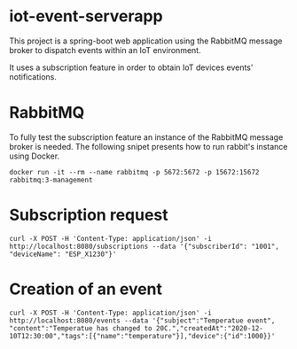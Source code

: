 # iot-event-serverapp
This project is a spring-boot web application using the RabbitMQ message broker to dispatch events within an IoT environment.

It uses a subscription feature in order to obtain IoT devices events' notifications.

# RabbitMQ
To fully test the subscription feature an instance of the RabbitMQ message broker is needed. The following snipet presents how to run rabbit's instance using Docker. 
```
docker run -it --rm --name rabbitmq -p 5672:5672 -p 15672:15672 rabbitmq:3-management
```

# Subscription request
```
curl -X POST -H 'Content-Type: application/json' -i http://localhost:8080/subscriptions --data '{"subscriberId": "1001", "deviceName": "ESP_X1230"}'
```

# Creation of an event
```
curl -X POST -H 'Content-Type: application/json' -i http://localhost:8080/events --data '{"subject":"Temperatue event", "content":"Temperatue has changed to 20C.","createdAt":"2020-12-10T12:30:00","tags":[{"name":"temperature"}],"device":{"id":1000}}'
```
